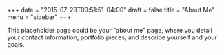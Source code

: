 +++
date = "2015-07-28T09:51:51-04:00"
draft = false
title = "About Me"
menu = "sidebar"
+++

This placeholder page could be your "about me" page, where you detail your contact information,
portfolio pieces, and describe yourself and your goals.